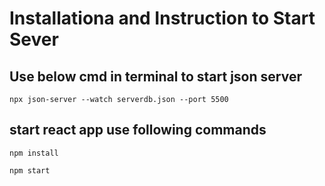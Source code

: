 # Installationa and Instruction to Start Sever

## Use below cmd in terminal to start json server

`npx json-server --watch serverdb.json --port 5500`

## start react app use following commands

`npm install`

`npm start`
